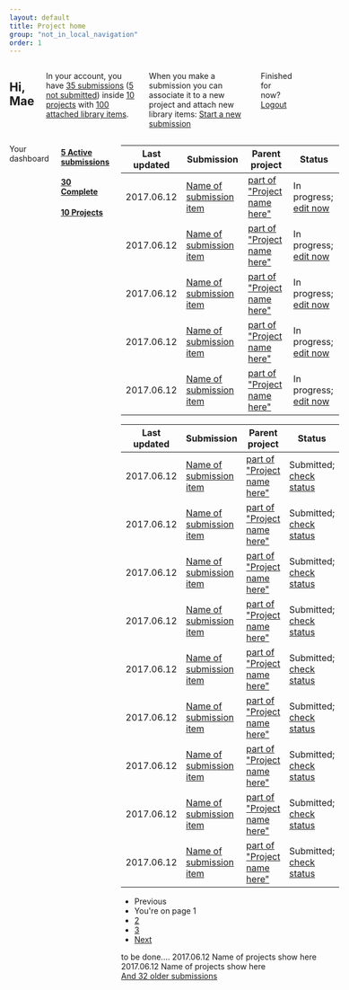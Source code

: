 ```yaml
---
layout: default
title: Project home
group: "not_in_local_navigation"
order: 1
---
```


<div class="row">
<div class="columns medium-3" markdown="1">
<h2 class="inline-block padding-top-xlarge margin-bottom-none">Hi, Mae</h2>

In your account, you have [35 submissions](#) ([5 not submitted](#)) inside [10 projects](#) with [100 attached library items](#).

When you make a submission you can associate it to a new project and attach new library items: <a href="#" class="button"><i class="icon icon-functional" data-icon="e"></i> Start a new submission</a><br/>

Finished for now? <a href="#" class=""><i class="icon icon-functional" data-icon="L"></i> Logout</a>
</div>
<!-- <div class="" markdown="1">
<div class="columns medium-3">
<a href="#" class="button readmore">Create a new submission</a><br/>
</div>
<div class="columns medium-9">
When you make a submission you can create a new project to associate it with and add new library items.<br/>
</div>
</div> -->

<div class="columns medium-9 margin-top-xlarge callout" markdown="1">

<span class="label">Your dashboard</span>


<div class="tabs tabs-clear" data-tabs id="example-tabs">
  <div class="tabs-title is-active"><a href="#panelActive" aria-selected="true">
    <h4><i class="icon icon-functional" data-icon="e"></i> <span class="badge">5</span> Active submissions</h4>
  </a></div>
  <div class="tabs-title"><a href="#panelComplete">
    <h4><i class="icon icon-functional" data-icon="n"></i> <span class="badge">30</span> Complete</h4>
  </a></div>
  <div class="tabs-title"><a href="#panel2">
    <h4><i class="icon icon-functional" data-icon="t"></i> <span class="badge">10</span> Projects</h4>
  </a></div>
</div>

<div class="tabs-content" data-tabs-content="example-tabs">
  <div class="tabs-panel is-active" id="panelActive">
    <table class="  no-stripe">
      <thead>
        <tr role="row">
          <th colspan="1" role="columnheader">Last updated</th>
          <th colspan="1" role="columnheader">Submission</th>
          <th colspan="1" role="columnheader">Parent project</th>
          <th colspan="1" role="columnheader">Status</th>
        </tr>
      </thead>
      <tbody>
      <tr>
        <td>2017.06.12</td>
        <td><a href="#" class="no-underline">Name of submission item</a></td>
        <td><a href="#" class="no-underline">part of "Project name here"</a></td>
        <td>In progress; <a class="readmore" href="#">edit now</a></td>
      </tr>
      <tr>
        <td>2017.06.12</td>
        <td><a href="#" class="no-underline">Name of submission item</a></td>
        <td><a href="#" class="no-underline">part of "Project name here"</a></td>
        <td>In progress; <a class="readmore" href="#">edit now</a></td>
      </tr>
      <tr>
        <td>2017.06.12</td>
        <td><a href="#" class="no-underline">Name of submission item</a></td>
        <td><a href="#" class="no-underline">part of "Project name here"</a></td>
        <td>In progress; <a class="readmore" href="#">edit now</a></td>
      </tr>
      <tr>
        <td>2017.06.12</td>
        <td><a href="#" class="no-underline">Name of submission item</a></td>
        <td><a href="#" class="no-underline">part of "Project name here"</a></td>
        <td>In progress; <a class="readmore" href="#">edit now</a></td>
      </tr>
      <tr>
        <td>2017.06.12</td>
        <td><a href="#" class="no-underline">Name of submission item</a></td>
        <td><a href="#" class="no-underline">part of "Project name here"</a></td>
        <td>In progress; <a class="readmore" href="#">edit now</a></td>
      </tr>
      </tbody>
    </table>
  </div>
  <div class="tabs-panel is-active" id="panelComplete">
    <table class="  no-stripe">
      <thead>
        <tr role="row">
          <th colspan="1" role="columnheader">Last updated</th>
          <th colspan="1" role="columnheader">Submission</th>
          <th colspan="1" role="columnheader">Parent project</th>
          <th colspan="1" role="columnheader">Status</th>
        </tr>
      </thead>
      <tbody>
      <tr>
        <td>2017.06.12</td>
        <td><a href="#" class="no-underline">Name of submission item</a></td>
        <td><a href="#" class="no-underline">part of "Project name here"</a></td>
        <td>Submitted; <a class="readmore" href="#">check status</a></td>
      </tr>
      <tr>
        <td>2017.06.12</td>
        <td><a href="#" class="no-underline">Name of submission item</a></td>
        <td><a href="#" class="no-underline">part of "Project name here"</a></td>
        <td>Submitted; <a class="readmore" href="#">check status</a></td>
      </tr>
      <tr>
        <td>2017.06.12</td>
        <td><a href="#" class="no-underline">Name of submission item</a></td>
        <td><a href="#" class="no-underline">part of "Project name here"</a></td>
        <td>Submitted; <a class="readmore" href="#">check status</a></td>
      </tr>
      <tr>
        <td>2017.06.12</td>
        <td><a href="#" class="no-underline">Name of submission item</a></td>
        <td><a href="#" class="no-underline">part of "Project name here"</a></td>
        <td>Submitted; <a class="readmore" href="#">check status</a></td>
      </tr>
      <tr>
        <td>2017.06.12</td>
        <td><a href="#" class="no-underline">Name of submission item</a></td>
        <td><a href="#" class="no-underline">part of "Project name here"</a></td>
        <td>Submitted; <a class="readmore" href="#">check status</a></td>
      </tr>
      <tr>
        <td>2017.06.12</td>
        <td><a href="#" class="no-underline">Name of submission item</a></td>
        <td><a href="#" class="no-underline">part of "Project name here"</a></td>
        <td>Submitted; <a class="readmore" href="#">check status</a></td>
      </tr>
      <tr>
        <td>2017.06.12</td>
        <td><a href="#" class="no-underline">Name of submission item</a></td>
        <td><a href="#" class="no-underline">part of "Project name here"</a></td>
        <td>Submitted; <a class="readmore" href="#">check status</a></td>
      </tr>
      <tr>
        <td>2017.06.12</td>
        <td><a href="#" class="no-underline">Name of submission item</a></td>
        <td><a href="#" class="no-underline">part of "Project name here"</a></td>
        <td>Submitted; <a class="readmore" href="#">check status</a></td>
      </tr>
      <tr>
        <td>2017.06.12</td>
        <td><a href="#" class="no-underline">Name of submission item</a></td>
        <td><a href="#" class="no-underline">part of "Project name here"</a></td>
        <td>Submitted; <a class="readmore" href="#">check status</a></td>
      </tr>
      </tbody>
    </table>
    <div class="">
      <ul class="pagination text-center" role="navigation" aria-label="Pagination">
        <li class="pagination-previous disabled">Previous</li>
        <li class="current"><span class="show-for-sr">You're on page</span> 1</li>
        <li><a href="#" aria-label="Page 2">2</a></li>
        <li><a href="#" aria-label="Page 3">3</a></li>
        <li class="pagination-next"><a href="#" aria-label="Next page">Next</a></li>
      </ul>
    </div>

  </div>

  <div class="tabs-panel" id="panel2">
    to be done....
    <span class="label">2017.06.12</span> Name of projects show here <br/>
    <span class="label">2017.06.12</span> Name of projects show here <br/>
    <a href="#" class="readmore">And 32 older submissions</a>
  </div>
</div>

</div>
</div>
